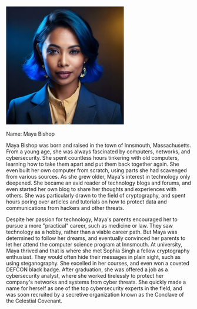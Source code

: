 ![Maya Bishop](../assets/img/maya.jpg)

Name: Maya Bishop

Maya Bishop was born and raised in the town of Innsmouth, Massachusetts. From a young age, she was always fascinated by computers, networks, and cybersecurity. She spent countless hours tinkering with old computers, learning how to take them apart and put them back together again. She even built her own computer from scratch, using parts she had scavenged from various sources. As she grew older, Maya's interest in technology only deepened. She became an avid reader of technology blogs and forums, and even started her own blog to share her thoughts and experiences with others. She was particularly drawn to the field of cryptography, and spent hours poring over articles and tutorials on how to protect data and communications from hackers and other threats. 

Despite her passion for technology, Maya's parents encouraged her to pursue a more "practical" career, such as medicine or law. They saw technology as a hobby, rather than a viable career path. But Maya was determined to follow her dreams, and eventually convinced her parents to let her attend the computer science program at Innsmouth. At university, Maya thrived and that is where she met Sophia Singh a fellow cryptography enthusiast. They would often hide their messages in plain sight, such as using steganography.  She excelled in her courses, and even won a coveted DEFCON black badge. After graduation, she was offered a job as a cybersecurity analyst, where she worked tirelessly to protect her company's networks and systems from cyber threats. She quickly made a name for herself as one of the top cybersecurity experts in the field, and was soon recruited by a secretive organization known as the Conclave of the Celestial Covenant. 

